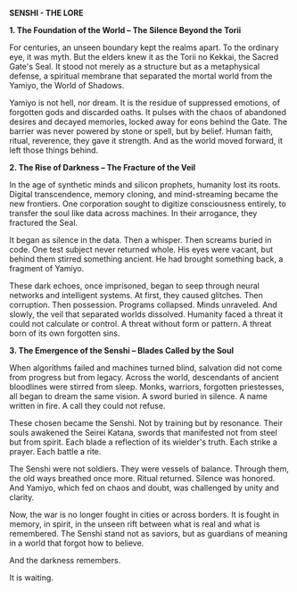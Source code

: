 **SENSHI - THE LORE**

**1. The Foundation of the World – The Silence Beyond the Torii**

For centuries, an unseen boundary kept the realms apart. To the ordinary eye, it was myth. But the elders knew it as the Torii no Kekkai, the Sacred Gate's Seal. It stood not merely as a structure but as a metaphysical defense, a spiritual membrane that separated the mortal world from the Yamiyo, the World of Shadows.

Yamiyo is not hell, nor dream. It is the residue of suppressed emotions, of forgotten gods and discarded oaths. It pulses with the chaos of abandoned desires and decayed memories, locked away for eons behind the Gate. The barrier was never powered by stone or spell, but by belief. Human faith, ritual, reverence, they gave it strength. And as the world moved forward, it left those things behind.

**2. The Rise of Darkness – The Fracture of the Veil**

In the age of synthetic minds and silicon prophets, humanity lost its roots. Digital transcendence, memory cloning, and mind-streaming became the new frontiers. One corporation sought to digitize consciousness entirely, to transfer the soul like data across machines. In their arrogance, they fractured the Seal.

It began as silence in the data. Then a whisper. Then screams buried in code. One test subject never returned whole. His eyes were vacant, but behind them stirred something ancient. He had brought something back, a fragment of Yamiyo.

These dark echoes, once imprisoned, began to seep through neural networks and intelligent systems. At first, they caused glitches. Then corruption. Then possession. Programs collapsed. Minds unraveled. And slowly, the veil that separated worlds dissolved. Humanity faced a threat it could not calculate or control. A threat without form or pattern. A threat born of its own forgotten sins.

**3. The Emergence of the Senshi – Blades Called by the Soul**

When algorithms failed and machines turned blind, salvation did not come from progress but from legacy. Across the world, descendants of ancient bloodlines were stirred from sleep. Monks, warriors, forgotten priestesses, all began to dream the same vision. A sword buried in silence. A name written in fire. A call they could not refuse.

These chosen became the Senshi. Not by training but by resonance. Their souls awakened the Seirei Katana, swords that manifested not from steel but from spirit. Each blade a reflection of its wielder's truth. Each strike a prayer. Each battle a rite.

The Senshi were not soldiers. They were vessels of balance. Through them, the old ways breathed once more. Ritual returned. Silence was honored. And Yamiyo, which fed on chaos and doubt, was challenged by unity and clarity.

Now, the war is no longer fought in cities or across borders. It is fought in memory, in spirit, in the unseen rift between what is real and what is remembered. The Senshi stand not as saviors, but as guardians of meaning in a world that forgot how to believe.

And the darkness remembers.

It is waiting.
